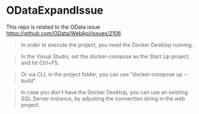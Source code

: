 # ODataExpandIssue

This repo is related to the OData issue https://github.com/OData/WebApi/issues/2106

> In order to execute the project, you need the Docker Desktop running.

> In the Visual Studio, set the docker-compose as the Start Up project, and hit Ctrl+F5.

> Or via CLI, in the project folder, you can use "docker-compose up --build".

> In case you don't have the Docker Desktop, you can use an existing SQL Server instance, by adjusting the connection string in the web project.